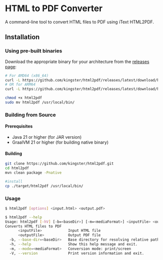 # HTML to PDF Converter

A command-line tool to convert HTML files to PDF using iText HTML2PDF.


## Installation

### Using pre-built binaries

Download the appropriate binary for your architecture from the [releases page](https://github.com/kingster/html2pdf/releases/latest):

```bash
# For AMD64 (x86_64)
curl -L https://github.com/kingster/html2pdf/releases/latest/download/html2pdf-amd64 -o html2pdf
# OR for ARM64
curl -L https://github.com/kingster/html2pdf/releases/latest/download/html2pdf-arm64 -o html2pdf

chmod +x html2pdf
sudo mv html2pdf /usr/local/bin/
```

### Building from Source

#### Prerequisites

- Java 21 or higher (for JAR version)
- GraalVM 21 or higher (for building native binary)

#### Building

```bash
git clone https://github.com/kingster/html2pdf.git
cd html2pdf
mvn clean package -Pnative

#install
cp ./target/html2pdf /usr/local/bin/
```

### Usage

```bash
$ html2pdf [options] <input.html> <output.pdf>

$ html2pdf --help
Usage: html2pdf [-hV] [-b=<baseDir>] [-m=<mediaFormat>] <inputFile> <outputFile>
Converts HTML files to PDF
      <inputFile>            Input HTML file
      <outputFile>           Output PDF file
  -b, --base-dir=<baseDir>   Base directory for resolving relative paths
  -h, --help                 Show this help message and exit.
  -m, --mode=<mediaFormat>   Conversion mode: print/screen
  -V, --version              Print version information and exit.
```
